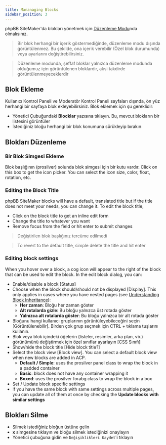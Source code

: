 ```yaml
---
title: Mananaging Blocks
sidebar_position: 3
---
```


phpBB SiteMaker'da blokları yönetmek için [Düzenleme Modu](./overview#edit-mode)nda olmalısınız.

> Bir blok herhangi bir içerik göstermediğinde, düzenleme modu dışında görüntülenmez. Bu şekilde, ona içerik verebilir (Özel blok durumunda) veya ayarlarını değiştirebilirsiniz.

> Düzenleme modunda, şeffaf bloklar yalnızca düzenleme modunda olduğumuz için görüntülenen bloklardır, aksi takdirde görüntülenmeyeceklerdir

## Blok Ekleme
Kullanıcı Kontrol Paneli ve Moderatör Kontrol Paneli sayfaları dışında, ön yüz herhangi bir sayfaya blok ekleyebilirsiniz. Blok eklemek için şu gereklidir:
* Yönetici Çubuğundaki **Blocklar** yazısına tıklayın. Bu, mevcut blokların bir listesini görüntüler
* İstediğiniz bloğu herhangi bir blok konumuna sürükleyip bırakın

## Blokları Düzenleme
### Bir Blok Simgesi Ekleme
Blok başlığının (prosilver) solunda blok simgesi için bir kutu vardır. Click on this box to get the icon picker. You can select the icon size, color, float, rotation, etc.

### Editing the Block Title
phpBB SiteMaker blocks will have a default, translated title but if the title does not meet your needs, you can change it. To edit the block title,
* Click on the block title to get an inline edit form
* Change the title to whatever you want
* Remove focus from the field or hit enter to submit changes

> Değiştirilen blok başlığınız tercüme edilmedi

> To revert to the default title, simple delete the title and hit enter

### Editing block settings
When you hover over a block, a cog icon will appear to the right of the block that can be used to edit the block. In the edit block dialog, you can:
- Enable/disable a block [Status]
- Choose when the block should/should not be displayed [Display]. This only applies in cases where you have nested pages (see [Understanding Block Inheritance](/docs/user/site/block-inheritance)):
    - **Her zaman**: Bloğu her zaman göster
    - **Alt rotalarda gizle**: Bu bloğu yalnızca üst rotada göster
    - **Yalnızca alt rotalarda göster**: Bu bloğu yalnızca bir alt rotada göster
- Bloğunu hangi kullanıcı gruplarının görüntüleyebileceğini seçin [Görüntülenebilir]. Birden çok grup seçmek için CTRL + tıklama tuşlarını kullanın.
- Blok veya blok içindeki öğelerin (listeler, resimler, arka plan, vb.) görünümünü değiştirmek için özel sınıflar ayarlayın [CSS Sınıfı]
- Show/hide the block title [Hide block title?]
- Select the block view [Block view]. You can select a default block view when new blocks are added in ACP.
    - **Default / Simple**: uses the prosilver panel class to wrap the block in a padded container
    - **Basic**: block does not have any container wrapping it
    - **Boxed**: uses the prosilver forabg class to wrap the block in a box
- Set / Update block specific settings
- If you have the same block with same settings across multiple pages, you can update all of them at once by checking the **Update blocks with similar settings**

## Blokları Silme
- Silmek istediğiniz bloğun üstüne gelin
- **x** simgesine tıklayın ve bloğu silmek istediğinizi onaylayın
- Yönetici çubuğuna gidin ve `Değişiklikleri Kaydet`'i tıklayın

